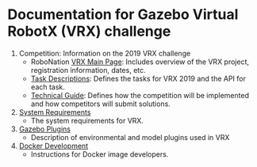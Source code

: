# Documentation for Gazebo Virtual RobotX (VRX) challenge 

1. Competition: Information on the 2019 VRX challenge
    * RoboNation [VRX Main Page](https://robotx.org/index.php/about/about-virtual-robotx): Includes overview of the VRX project, registration information, dates, etc.
    * [Task Descriptions](https://bitbucket.org/osrf/vrx/downloads/VRX%202019%20Task%20Descriptions_v1.1.pdf): Defines the tasks for VRX 2019 and the API for each task.
    * [Technical Guide](https://bitbucket.org/osrf/vrx/downloads/VRX%202019%20Technical%20Guide_v1.1.pdf): Defines how the competition will be implemented and how competitors will submit solutions.
1. [System Requirements](https://bitbucket.org/osrf/vrx/wiki/system_requirements)
    * The system requirements for VRX.
2. [Gazebo Plugins](https://bitbucket.org/osrf/vrx/wiki/VRXGazeboPlugins)
    * Description of environmental and model plugins used in VRX
1. [Docker Development](https://bitbucket.org/osrf/vrx/wiki/documentation/Docker%20Development)
    * Instructions for Docker image developers.